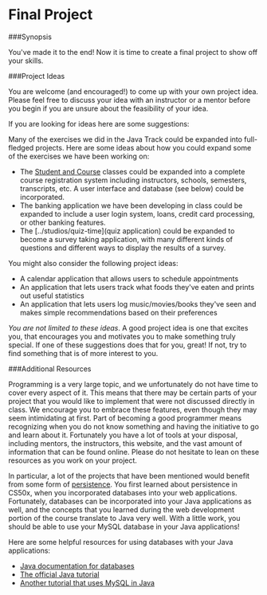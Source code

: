 # Final Project

###Synopsis

You've made it to the end! Now it is time to create a final project to show off your skills.

###Project Ideas

You are welcome (and encouraged!) to come up with your own project idea. Please feel free to discuss your idea with an instructor or a mentor before you begin if you are unsure about the feasibility of your idea.

If you are looking for ideas here are some suggestions:

Many of the exercises we did in the Java Track could be expanded into full-fledged projects. Here are some ideas about how you could expand some of the exercises we have been working on:

* The [Student and Course](../problem-set-9) classes could be expanded into a complete course registration system including instructors, schools, semesters, transcripts, etc. A user interface and database (see below) could be incorporated.
* The banking application we have been developing in class could be expanded to include a user login system, loans, credit card processing, or other banking features.
* The [../studios/quiz-time](quiz application) could be expanded to become a survey taking application, with many different kinds of questions and different ways to display the results of a survey.

You might also consider the following project ideas:

* A calendar application that allows users to schedule appointments
* An application that lets users track what foods they've eaten and prints out useful statistics
* An application that lets users log music/movies/books they've seen and makes simple recommendations based on their preferences

*You are not limited to these ideas*. A good project idea is one that excites you, that encourages you and motivates you to make something truly special. If one of these suggestions does that for you, great! If not, try to find something that is of more interest to you.

###Additional Resources

Programming is a very large topic, and we unfortunately do not have time to cover every aspect of it. This means that there may be certain parts of your project that you would like to implement that were not discussed directly in class. We encourage you to embrace these features, even though they may seem intimidating at first. Part of becoming a good programmer means recognizing when you do not know something and having the initiative to go and learn about it. Fortunately you have a lot of tools at your disposal, including mentors, the instructors, this website, and the vast amount of information that can be found online. Please do not hesitate to lean on these resources as you work on your project.

In particular, a lot of the projects that have been mentioned would benefit from some form of [persistence](https://en.wikipedia.org/wiki/Persistence_(computer_science)). You first learned about persistence in CS50x, when you incorporated databases into your web applications. Fortunately, databases can be incorporated into your Java applications as well, and the concepts that you learned during the web development portion of the course translate to Java very well. With a little work, you should be able to use your MySQL database in your Java applications!

Here are some helpful resources for using databases with your Java applications:

* [Java documentation for databases](https://docs.oracle.com/javase/tutorial/jdbc/)
* [The official Java tutorial](https://docs.oracle.com/javase/tutorial/jdbc/basics/gettingstarted.html)
* [Another tutorial that uses MySQL in Java](http://www.vogella.com/tutorials/MySQLJava/article.html)

